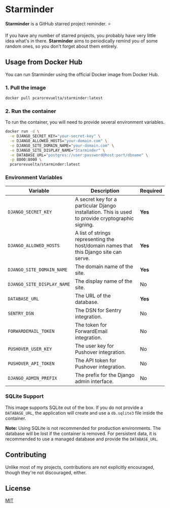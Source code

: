 # Starminder

**Starminder** is a GitHub starred project reminder. ⭐

If you have any number of starred projects, you probably have very little idea what's in there. **Starminder** aims to periodically remind you of some random ones, so you don't forget about them entirely.


## Usage from Docker Hub

You can run Starminder using the official Docker image from Docker Hub.

### 1. Pull the image

```bash
docker pull pcarorevuelta/starminder:latest
```

### 2. Run the container

To run the container, you will need to provide several environment variables.

```bash
docker run -d \
  -e DJANGO_SECRET_KEY="your-secret-key" \
  -e DJANGO_ALLOWED_HOSTS="your-domain.com" \
  -e DJANGO_SITE_DOMAIN_NAME="your-domain.com" \
  -e DJANGO_SITE_DISPLAY_NAME="Starminder" \
  -e DATABASE_URL="postgres://user:password@host:port/dbname" \
  -p 8000:8000 \
  pcarorevuelta/starminder:latest
```

### Environment Variables

| Variable                   | Description                                                                                                 | Required |
| -------------------------- | ----------------------------------------------------------------------------------------------------------- | -------- |
| `DJANGO_SECRET_KEY`        | A secret key for a particular Django installation. This is used to provide cryptographic signing.           | **Yes**  |
| `DJANGO_ALLOWED_HOSTS`     | A list of strings representing the host/domain names that this Django site can serve.                       | **Yes**  |
| `DJANGO_SITE_DOMAIN_NAME`  | The domain name of the site.                                                                                | **Yes**  |
| `DJANGO_SITE_DISPLAY_NAME` | The display name of the site.                                                                               | No       |
| `DATABASE_URL`             | The URL of the database.                                                                                    | **Yes**  |
| `SENTRY_DSN`               | The DSN for Sentry integration.                                                                             | No       |
| `FORWARDEMAIL_TOKEN`       | The token for ForwardEmail integration.                                                                     | No       |
| `PUSHOVER_USER_KEY`        | The user key for Pushover integration.                                                                      | No       |
| `PUSHOVER_API_TOKEN`       | The API token for Pushover integration.                                                                     | No       |
| `DJANGO_ADMIN_PREFIX`      | The prefix for the Django admin interface.                                                                  | No       |

### SQLite Support

This image supports SQLite out of the box. If you do not provide a `DATABASE_URL`, the application will create and use a `db.sqlite3` file inside the container.

**Note:** Using SQLite is not recommended for production environments. The database will be lost if the container is removed. For persistent data, it is recommended to use a managed database and provide the `DATABASE_URL`.

## Contributing

Unlike most of my projects, contributions are not explicitly encouraged, though they're not discouraged, either.


## License

[MIT](https://choosealicense.com/licenses/mit/)
